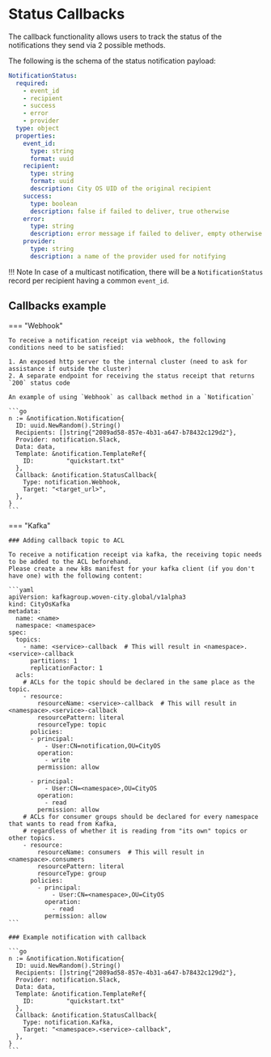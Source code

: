 # Status Callbacks

The callback functionality allows users to track the status of the notifications they send via 2 possible methods.

The following is the schema of the status notification payload:

```yaml
NotificationStatus:
  required:
    - event_id
    - recipient
    - success
    - error
    - provider
  type: object
  properties:
    event_id:
      type: string
      format: uuid
    recipient:
      type: string
      format: uuid
      description: City OS UID of the original recipient
    success:
      type: boolean
      description: false if failed to deliver, true otherwise
    error:
      type: string
      description: error message if failed to deliver, empty otherwise
    provider:
      type: string
      description: a name of the provider used for notifying      
```

!!! Note
    In case of a multicast notification, there will be a `NotificationStatus` record per recipient having a common `event_id`.

## Callbacks example

=== "Webhook"

    To receive a notification receipt via webhook, the following conditions need to be satisfied:

    1. An exposed http server to the internal cluster (need to ask for assistance if outside the cluster)
    2. A separate endpoint for receiving the status receipt that returns `200` status code

    An example of using `Webhook` as callback method in a `Notification`

    ```go
    n := &notification.Notification{
      ID: uuid.NewRandom().String()
      Recipients: []string{"2089ad58-857e-4b31-a647-b78432c129d2"},
      Provider: notification.Slack,
      Data: data,
      Template: &notification.TemplateRef{
        ID:         "quickstart.txt"
      },
      Callback: &notification.StatusCallback{
        Type: notification.Webhook,
        Target: "<target_url>",
      },
    }
    ```

=== "Kafka"

    ### Adding callback topic to ACL

    To receive a notification receipt via kafka, the receiving topic needs to be added to the ACL beforehand.
    Please create a new k8s manifest for your kafka client (if you don't have one) with the following content:

    ```yaml
    apiVersion: kafkagroup.woven-city.global/v1alpha3
    kind: CityOsKafka
    metadata:
      name: <name>
      namespace: <namespace>
    spec:
      topics:
        - name: <service>-callback  # This will result in <namespace>.<service>-callback
          partitions: 1
          replicationFactor: 1
      acls:
        # ACLs for the topic should be declared in the same place as the topic.
        - resource:
            resourceName: <service>-callback  # This will result in <namespace>.<service>-callback
            resourcePattern: literal
            resourceType: topic
          policies:
          - principal:
              - User:CN=notification,OU=CityOS
            operation:
              - write
            permission: allow

          - principal:
              - User:CN=<namespace>,OU=CityOS
            operation:
              - read
            permission: allow
        # ACLs for consumer groups should be declared for every namespace that wants to read from Kafka,
        # regardless of whether it is reading from "its own" topics or other topics.
        - resource:
            resourceName: consumers  # This will result in <namespace>.consumers
            resourcePattern: literal
            resourceType: group
          policies:
            - principal:
                - User:CN=<namespace>,OU=CityOS
              operation:
                - read
              permission: allow
    ```

    ### Example notification with callback

    ```go
    n := &notification.Notification{
      ID: uuid.NewRandom().String()
      Recipients: []string{"2089ad58-857e-4b31-a647-b78432c129d2"},
      Provider: notification.Slack,
      Data: data,
      Template: &notification.TemplateRef{
        ID:         "quickstart.txt"
      },
      Callback: &notification.StatusCallback{
        Type: notification.Kafka,
        Target: "<namespace>.<service>-callback",
      },
    }
    ```
